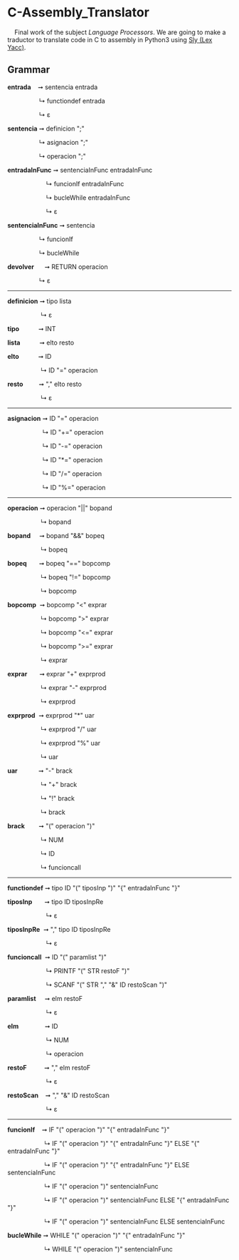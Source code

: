 # C-Assembly_Translator
&nbsp;&nbsp;&nbsp;&nbsp;Final work of the subject *Language Processors*. We are going to make a traductor to translate code in C to assembly in Python3 using [Sly (Lex Yacc)](https://sly.readthedocs.io/en/latest/).  

## Grammar

**entrada**&nbsp;&nbsp;&nbsp;&nbsp;➞ sentencia entrada 

&nbsp;&nbsp;&nbsp;&nbsp;&nbsp;&nbsp;&nbsp;&nbsp;&nbsp;&nbsp;&nbsp;&nbsp;&nbsp;&nbsp;&nbsp;&nbsp;&nbsp; ↳ functiondef entrada

&nbsp;&nbsp;&nbsp;&nbsp;&nbsp;&nbsp;&nbsp;&nbsp;&nbsp;&nbsp;&nbsp;&nbsp;&nbsp;&nbsp;&nbsp;&nbsp;&nbsp; ↳ ε


**sentencia** ➞ definicion ";"

&nbsp;&nbsp;&nbsp;&nbsp;&nbsp;&nbsp;&nbsp;&nbsp;&nbsp;&nbsp;&nbsp;&nbsp;&nbsp;&nbsp;&nbsp;&nbsp;&nbsp;&nbsp;↳ asignacion ";"

&nbsp;&nbsp;&nbsp;&nbsp;&nbsp;&nbsp;&nbsp;&nbsp;&nbsp;&nbsp;&nbsp;&nbsp;&nbsp;&nbsp;&nbsp;&nbsp;&nbsp;&nbsp;↳ operacion ";"


**entradaInFunc** ➞ sentenciaInFunc entradaInFunc

&nbsp;&nbsp;&nbsp;&nbsp;&nbsp;&nbsp;&nbsp;&nbsp;&nbsp;&nbsp;&nbsp;&nbsp;&nbsp;&nbsp;&nbsp;&nbsp;&nbsp;&nbsp;&nbsp;&nbsp;&nbsp;&nbsp;↳ funcionIf entradaInFunc

&nbsp;&nbsp;&nbsp;&nbsp;&nbsp;&nbsp;&nbsp;&nbsp;&nbsp;&nbsp;&nbsp;&nbsp;&nbsp;&nbsp;&nbsp;&nbsp;&nbsp;&nbsp;&nbsp;&nbsp;&nbsp;&nbsp;↳ bucleWhile entradaInFunc

&nbsp;&nbsp;&nbsp;&nbsp;&nbsp;&nbsp;&nbsp;&nbsp;&nbsp;&nbsp;&nbsp;&nbsp;&nbsp;&nbsp;&nbsp;&nbsp;&nbsp;&nbsp;&nbsp;&nbsp;&nbsp;&nbsp;↳ ε


**sentenciaInFunc** ➞ sentencia

&nbsp;&nbsp;&nbsp;&nbsp;&nbsp;&nbsp;&nbsp;&nbsp;&nbsp;&nbsp;&nbsp;&nbsp;&nbsp;&nbsp;&nbsp;&nbsp;&nbsp;&nbsp;↳ funcionIf

&nbsp;&nbsp;&nbsp;&nbsp;&nbsp;&nbsp;&nbsp;&nbsp;&nbsp;&nbsp;&nbsp;&nbsp;&nbsp;&nbsp;&nbsp;&nbsp;&nbsp;&nbsp;↳ bucleWhile


**devolver**&nbsp;&nbsp;&nbsp;&nbsp;&nbsp;&nbsp;➞ RETURN operacion 

&nbsp;&nbsp;&nbsp;&nbsp;&nbsp;&nbsp;&nbsp;&nbsp;&nbsp;&nbsp;&nbsp;&nbsp;&nbsp;&nbsp;&nbsp;&nbsp;&nbsp;&nbsp;↳ ε

*****

**definicion** ➞ tipo lista 

&nbsp;&nbsp;&nbsp;&nbsp;&nbsp;&nbsp;&nbsp;&nbsp;&nbsp;&nbsp;&nbsp;&nbsp;&nbsp;&nbsp;&nbsp;&nbsp;&nbsp;&nbsp;&nbsp;↳ ε


**tipo**&nbsp;&nbsp;&nbsp;&nbsp;&nbsp;&nbsp;&nbsp;&nbsp;&nbsp;&nbsp; ➞ INT 


**lista**&nbsp;&nbsp;&nbsp;&nbsp;&nbsp;&nbsp;&nbsp;&nbsp;&nbsp;&nbsp; ➞ elto resto 


**elto**&nbsp;&nbsp;&nbsp;&nbsp;&nbsp;&nbsp;&nbsp;&nbsp;&nbsp;&nbsp; ➞ ID 

 &nbsp;&nbsp;&nbsp;&nbsp;&nbsp;&nbsp;&nbsp;&nbsp;&nbsp;&nbsp;&nbsp;&nbsp;&nbsp;&nbsp;&nbsp;&nbsp;&nbsp;&nbsp;&nbsp;↳&nbsp;ID "=" operacion 


**resto**&nbsp;&nbsp;&nbsp;&nbsp;&nbsp;&nbsp;&nbsp;&nbsp; ➞ "," elto resto 

 &nbsp;&nbsp;&nbsp;&nbsp;&nbsp;&nbsp;&nbsp;&nbsp;&nbsp;&nbsp;&nbsp;&nbsp;&nbsp;&nbsp;&nbsp;&nbsp;&nbsp;&nbsp;&nbsp;↳ ε

---

**asignacion** ➞ ID "=" operacion

&nbsp;&nbsp;&nbsp;&nbsp;&nbsp;&nbsp;&nbsp;&nbsp;&nbsp;&nbsp;&nbsp;&nbsp;&nbsp;&nbsp;&nbsp;&nbsp;&nbsp;&nbsp;&nbsp;&nbsp;↳ ID "+=" operacion

&nbsp;&nbsp;&nbsp;&nbsp;&nbsp;&nbsp;&nbsp;&nbsp;&nbsp;&nbsp;&nbsp;&nbsp;&nbsp;&nbsp;&nbsp;&nbsp;&nbsp;&nbsp;&nbsp;&nbsp;↳ ID "-=" operacion

&nbsp;&nbsp;&nbsp;&nbsp;&nbsp;&nbsp;&nbsp;&nbsp;&nbsp;&nbsp;&nbsp;&nbsp;&nbsp;&nbsp;&nbsp;&nbsp;&nbsp;&nbsp;&nbsp;&nbsp;↳ ID "*=" operacion 

&nbsp;&nbsp;&nbsp;&nbsp;&nbsp;&nbsp;&nbsp;&nbsp;&nbsp;&nbsp;&nbsp;&nbsp;&nbsp;&nbsp;&nbsp;&nbsp;&nbsp;&nbsp;&nbsp;&nbsp;↳ ID "/=" operacion

&nbsp;&nbsp;&nbsp;&nbsp;&nbsp;&nbsp;&nbsp;&nbsp;&nbsp;&nbsp;&nbsp;&nbsp;&nbsp;&nbsp;&nbsp;&nbsp;&nbsp;&nbsp;&nbsp;&nbsp;↳ ID "%=" operacion

---

**operacion** ➞ operacion "||" bopand

&nbsp;&nbsp;&nbsp;&nbsp;&nbsp;&nbsp;&nbsp;&nbsp;&nbsp;&nbsp;&nbsp;&nbsp;&nbsp;&nbsp;&nbsp;&nbsp;&nbsp;&nbsp;&nbsp;↳ bopand

    
**bopand**&nbsp;&nbsp;&nbsp;&nbsp; ➞ bopand "&&" bopeq

&nbsp;&nbsp;&nbsp;&nbsp;&nbsp;&nbsp;&nbsp;&nbsp;&nbsp;&nbsp;&nbsp;&nbsp;&nbsp;&nbsp;&nbsp;&nbsp;&nbsp;&nbsp;&nbsp;↳ bopeq


**bopeq**&nbsp;&nbsp;&nbsp;&nbsp;&nbsp;&nbsp; ➞ bopeq "==" bopcomp

&nbsp;&nbsp;&nbsp;&nbsp;&nbsp;&nbsp;&nbsp;&nbsp;&nbsp;&nbsp;&nbsp;&nbsp;&nbsp;&nbsp;&nbsp;&nbsp;&nbsp;&nbsp;&nbsp;↳ bopeq "!=" bopcomp

&nbsp;&nbsp;&nbsp;&nbsp;&nbsp;&nbsp;&nbsp;&nbsp;&nbsp;&nbsp;&nbsp;&nbsp;&nbsp;&nbsp;&nbsp;&nbsp;&nbsp;&nbsp;&nbsp;↳ bopcomp


**bopcomp**&nbsp; ➞ bopcomp "<" exprar

&nbsp;&nbsp;&nbsp;&nbsp;&nbsp;&nbsp;&nbsp;&nbsp;&nbsp;&nbsp;&nbsp;&nbsp;&nbsp;&nbsp;&nbsp;&nbsp;&nbsp;&nbsp;&nbsp;↳ bopcomp ">" exprar

&nbsp;&nbsp;&nbsp;&nbsp;&nbsp;&nbsp;&nbsp;&nbsp;&nbsp;&nbsp;&nbsp;&nbsp;&nbsp;&nbsp;&nbsp;&nbsp;&nbsp;&nbsp;&nbsp;↳ bopcomp "<=" exprar

&nbsp;&nbsp;&nbsp;&nbsp;&nbsp;&nbsp;&nbsp;&nbsp;&nbsp;&nbsp;&nbsp;&nbsp;&nbsp;&nbsp;&nbsp;&nbsp;&nbsp;&nbsp;&nbsp;↳ bopcomp ">=" exprar

&nbsp;&nbsp;&nbsp;&nbsp;&nbsp;&nbsp;&nbsp;&nbsp;&nbsp;&nbsp;&nbsp;&nbsp;&nbsp;&nbsp;&nbsp;&nbsp;&nbsp;&nbsp;&nbsp;↳ exprar


**exprar**&nbsp;&nbsp;&nbsp;&nbsp;&nbsp;&nbsp; ➞ exprar "+" exprprod

&nbsp;&nbsp;&nbsp;&nbsp;&nbsp;&nbsp;&nbsp;&nbsp;&nbsp;&nbsp;&nbsp;&nbsp;&nbsp;&nbsp;&nbsp;&nbsp;&nbsp;&nbsp;&nbsp;↳ exprar "-" exprprod

&nbsp;&nbsp;&nbsp;&nbsp;&nbsp;&nbsp;&nbsp;&nbsp;&nbsp;&nbsp;&nbsp;&nbsp;&nbsp;&nbsp;&nbsp;&nbsp;&nbsp;&nbsp;&nbsp;↳ exprprod


**exprprod**&nbsp; ➞ exprprod "*" uar

&nbsp;&nbsp;&nbsp;&nbsp;&nbsp;&nbsp;&nbsp;&nbsp;&nbsp;&nbsp;&nbsp;&nbsp;&nbsp;&nbsp;&nbsp;&nbsp;&nbsp;&nbsp;&nbsp;↳ exprprod "/" uar

&nbsp;&nbsp;&nbsp;&nbsp;&nbsp;&nbsp;&nbsp;&nbsp;&nbsp;&nbsp;&nbsp;&nbsp;&nbsp;&nbsp;&nbsp;&nbsp;&nbsp;&nbsp;&nbsp;↳ exprprod "%" uar

&nbsp;&nbsp;&nbsp;&nbsp;&nbsp;&nbsp;&nbsp;&nbsp;&nbsp;&nbsp;&nbsp;&nbsp;&nbsp;&nbsp;&nbsp;&nbsp;&nbsp;&nbsp;&nbsp;↳ uar


**uar**&nbsp;&nbsp;&nbsp;&nbsp;&nbsp;&nbsp;&nbsp;&nbsp;&nbsp;&nbsp;&nbsp; ➞ "-" brack

&nbsp;&nbsp;&nbsp;&nbsp;&nbsp;&nbsp;&nbsp;&nbsp;&nbsp;&nbsp;&nbsp;&nbsp;&nbsp;&nbsp;&nbsp;&nbsp;&nbsp;&nbsp;&nbsp;↳ "+" brack

&nbsp;&nbsp;&nbsp;&nbsp;&nbsp;&nbsp;&nbsp;&nbsp;&nbsp;&nbsp;&nbsp;&nbsp;&nbsp;&nbsp;&nbsp;&nbsp;&nbsp;&nbsp;&nbsp;↳ "!" brack

&nbsp;&nbsp;&nbsp;&nbsp;&nbsp;&nbsp;&nbsp;&nbsp;&nbsp;&nbsp;&nbsp;&nbsp;&nbsp;&nbsp;&nbsp;&nbsp;&nbsp;&nbsp;&nbsp;↳ brack


**brack**&nbsp;&nbsp;&nbsp;&nbsp;&nbsp;&nbsp;&nbsp;&nbsp;➞ "(" operacion ")"

&nbsp;&nbsp;&nbsp;&nbsp;&nbsp;&nbsp;&nbsp;&nbsp;&nbsp;&nbsp;&nbsp;&nbsp;&nbsp;&nbsp;&nbsp;&nbsp;&nbsp;&nbsp;&nbsp;↳ NUM

&nbsp;&nbsp;&nbsp;&nbsp;&nbsp;&nbsp;&nbsp;&nbsp;&nbsp;&nbsp;&nbsp;&nbsp;&nbsp;&nbsp;&nbsp;&nbsp;&nbsp;&nbsp;&nbsp;↳ ID

&nbsp;&nbsp;&nbsp;&nbsp;&nbsp;&nbsp;&nbsp;&nbsp;&nbsp;&nbsp;&nbsp;&nbsp;&nbsp;&nbsp;&nbsp;&nbsp;&nbsp;&nbsp;&nbsp;↳ funcioncall

---

**functiondef** ➞ tipo ID "(" tiposInp ")" "{" entradaInFunc "}"     

            
**tiposInp**&nbsp;&nbsp;&nbsp;&nbsp;&nbsp;&nbsp; ➞ tipo ID tiposInpRe 

&nbsp;&nbsp;&nbsp;&nbsp;&nbsp;&nbsp;&nbsp;&nbsp;&nbsp;&nbsp;&nbsp;&nbsp;&nbsp;&nbsp;&nbsp;&nbsp;&nbsp;&nbsp;&nbsp;&nbsp;&nbsp;&nbsp;↳ ε


**tiposInpRe**&nbsp;&nbsp;➞ "," tipo ID tiposInpRe

&nbsp;&nbsp;&nbsp;&nbsp;&nbsp;&nbsp;&nbsp;&nbsp;&nbsp;&nbsp;&nbsp;&nbsp;&nbsp;&nbsp;&nbsp;&nbsp;&nbsp;&nbsp;&nbsp;&nbsp;&nbsp;&nbsp;↳ ε


**funcioncall**&nbsp; ➞ ID "(" paramlist ")"

&nbsp;&nbsp;&nbsp;&nbsp;&nbsp;&nbsp;&nbsp;&nbsp;&nbsp;&nbsp;&nbsp;&nbsp;&nbsp;&nbsp;&nbsp;&nbsp;&nbsp;&nbsp;&nbsp;&nbsp;&nbsp;&nbsp;↳ PRINTF "(" STR restoF ")"

&nbsp;&nbsp;&nbsp;&nbsp;&nbsp;&nbsp;&nbsp;&nbsp;&nbsp;&nbsp;&nbsp;&nbsp;&nbsp;&nbsp;&nbsp;&nbsp;&nbsp;&nbsp;&nbsp;&nbsp;&nbsp;&nbsp;↳ SCANF "(" STR "," "&" ID restoScan ")"


**paramlist**&nbsp;&nbsp;&nbsp;&nbsp;&nbsp;➞ elm restoF

&nbsp;&nbsp;&nbsp;&nbsp;&nbsp;&nbsp;&nbsp;&nbsp;&nbsp;&nbsp;&nbsp;&nbsp;&nbsp;&nbsp;&nbsp;&nbsp;&nbsp;&nbsp;&nbsp;&nbsp;&nbsp;&nbsp;↳ ε


**elm**&nbsp;&nbsp;&nbsp;&nbsp;&nbsp;&nbsp;&nbsp;&nbsp;&nbsp;&nbsp;&nbsp;&nbsp;&nbsp;&nbsp; ➞ ID

&nbsp;&nbsp;&nbsp;&nbsp;&nbsp;&nbsp;&nbsp;&nbsp;&nbsp;&nbsp;&nbsp;&nbsp;&nbsp;&nbsp;&nbsp;&nbsp;&nbsp;&nbsp;&nbsp;&nbsp;&nbsp;&nbsp;↳ NUM

&nbsp;&nbsp;&nbsp;&nbsp;&nbsp;&nbsp;&nbsp;&nbsp;&nbsp;&nbsp;&nbsp;&nbsp;&nbsp;&nbsp;&nbsp;&nbsp;&nbsp;&nbsp;&nbsp;&nbsp;&nbsp;&nbsp;↳ operacion


**restoF**&nbsp;&nbsp;&nbsp;&nbsp;&nbsp;&nbsp;&nbsp;&nbsp;&nbsp;&nbsp;➞ "," elm restoF

&nbsp;&nbsp;&nbsp;&nbsp;&nbsp;&nbsp;&nbsp;&nbsp;&nbsp;&nbsp;&nbsp;&nbsp;&nbsp;&nbsp;&nbsp;&nbsp;&nbsp;&nbsp;&nbsp;&nbsp;&nbsp;&nbsp;↳ ε

            
**restoScan**&nbsp;&nbsp;&nbsp;&nbsp;➞ "," "&" ID restoScan

&nbsp;&nbsp;&nbsp;&nbsp;&nbsp;&nbsp;&nbsp;&nbsp;&nbsp;&nbsp;&nbsp;&nbsp;&nbsp;&nbsp;&nbsp;&nbsp;&nbsp;&nbsp;&nbsp;&nbsp;&nbsp;&nbsp;↳ ε

---

**funcionIf**&nbsp;&nbsp;&nbsp; ➞ IF "(" operacion ")" "{" entradaInFunc "}"

&nbsp;&nbsp;&nbsp;&nbsp;&nbsp;&nbsp;&nbsp;&nbsp;&nbsp;&nbsp;&nbsp;&nbsp;&nbsp;&nbsp;&nbsp;&nbsp;&nbsp;&nbsp;&nbsp;&nbsp;&nbsp;↳ IF "(" operacion ")" "{" entradaInFunc "}" ELSE "{" entradaInFunc "}" 

&nbsp;&nbsp;&nbsp;&nbsp;&nbsp;&nbsp;&nbsp;&nbsp;&nbsp;&nbsp;&nbsp;&nbsp;&nbsp;&nbsp;&nbsp;&nbsp;&nbsp;&nbsp;&nbsp;&nbsp;&nbsp;↳ IF "(" operacion ")" "{" entradaInFunc "}" ELSE sentenciaInFunc

&nbsp;&nbsp;&nbsp;&nbsp;&nbsp;&nbsp;&nbsp;&nbsp;&nbsp;&nbsp;&nbsp;&nbsp;&nbsp;&nbsp;&nbsp;&nbsp;&nbsp;&nbsp;&nbsp;&nbsp;&nbsp;↳ IF "(" operacion ")" sentenciaInFunc

&nbsp;&nbsp;&nbsp;&nbsp;&nbsp;&nbsp;&nbsp;&nbsp;&nbsp;&nbsp;&nbsp;&nbsp;&nbsp;&nbsp;&nbsp;&nbsp;&nbsp;&nbsp;&nbsp;&nbsp;&nbsp;↳ IF "(" operacion ")" sentenciaInFunc ELSE "{" entradaInFunc "}" 

&nbsp;&nbsp;&nbsp;&nbsp;&nbsp;&nbsp;&nbsp;&nbsp;&nbsp;&nbsp;&nbsp;&nbsp;&nbsp;&nbsp;&nbsp;&nbsp;&nbsp;&nbsp;&nbsp;&nbsp;&nbsp;↳ IF "(" operacion ")" sentenciaInFunc ELSE sentenciaInFunc


**bucleWhile** ➞ WHILE "(" operacion ")" "{" entradaInFunc "}"

&nbsp;&nbsp;&nbsp;&nbsp;&nbsp;&nbsp;&nbsp;&nbsp;&nbsp;&nbsp;&nbsp;&nbsp;&nbsp;&nbsp;&nbsp;&nbsp;&nbsp;&nbsp;&nbsp;&nbsp;&nbsp;↳ WHILE "(" operacion ")" sentenciaInFunc
